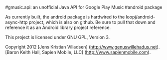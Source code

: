 #gmusic.api: an unofficial Java API for Google Play Music
#android package

As currently built, the android package is hardwired to the loopj/android-async-http project, which is also on github. Be sure to pull that down and reference it as an Android library project reference.

This project is licensed under GNU GPL, Version 3.

Copyright 2012
[Jens Kristian Villadsen] (http://www.genuswillehadus.net).
[Baron Keith Hall, Sapien Mobile, LLC] (http://www.sapienmobile.com).
